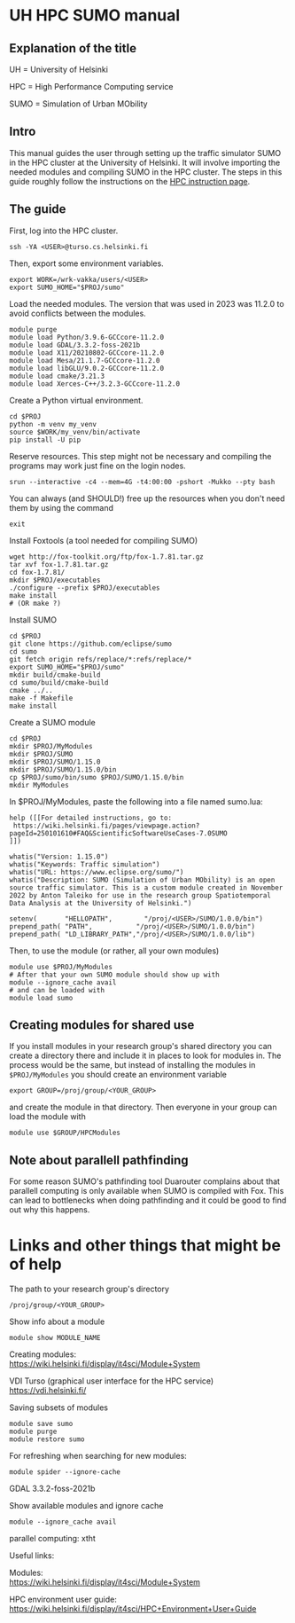 # UH HPC SUMO manual

## Explanation of the title

UH = University of Helsinki

HPC = High Performance Computing service

SUMO = Simulation of Urban MObility

## Intro

This manual guides the user through setting up the traffic simulator SUMO in the HPC cluster at the University of Helsinki. It will involve importing the needed modules and compiling SUMO in the HPC cluster. The steps in this guide roughly follow the instructions on the [HPC instruction page](https://wiki.helsinki.fi/pages/viewpage.action?pageId=250101610#FAQ&ScientificSoftwareUseCases-7.0SUMO).

## The guide

First, log into the HPC cluster.

```
ssh -YA <USER>@turso.cs.helsinki.fi
```

Then, export some environment variables.
```
export WORK=/wrk-vakka/users/<USER>
export SUMO_HOME="$PROJ/sumo"
```

Load the needed modules. The version that was used in 2023 was 11.2.0 to avoid conflicts between the modules.
```
module purge
module load Python/3.9.6-GCCcore-11.2.0
module load GDAL/3.3.2-foss-2021b
module load X11/20210802-GCCcore-11.2.0
module load Mesa/21.1.7-GCCcore-11.2.0
module load libGLU/9.0.2-GCCcore-11.2.0
module load cmake/3.21.3
module load Xerces-C++/3.2.3-GCCcore-11.2.0
```

Create a Python virtual environment.
```
cd $PROJ
python -m venv my_venv
source $WORK/my_venv/bin/activate
pip install -U pip
```

Reserve resources. This step might not be necessary and compiling the programs may work just fine on the login nodes.
```
srun --interactive -c4 --mem=4G -t4:00:00 -pshort -Mukko --pty bash
```
You can always (and SHOULD!) free up the resources when you don't need them by using the command
```
exit
```

Install Foxtools (a tool needed for compiling SUMO)
```
wget http://fox-toolkit.org/ftp/fox-1.7.81.tar.gz
tar xvf fox-1.7.81.tar.gz
cd fox-1.7.81/
mkdir $PROJ/executables
./configure --prefix $PROJ/executables
make install
# (OR make ?)
```

Install SUMO
```
cd $PROJ
git clone https://github.com/eclipse/sumo
cd sumo
git fetch origin refs/replace/*:refs/replace/*
export SUMO_HOME="$PROJ/sumo"
mkdir build/cmake-build
cd sumo/build/cmake-build
cmake ../..
make -f Makefile
make install
```

Create a SUMO module
```
cd $PROJ
mkdir $PROJ/MyModules
mkdir $PROJ/SUMO
mkdir $PROJ/SUMO/1.15.0
mkdir $PROJ/SUMO/1.15.0/bin
cp $PROJ/sumo/bin/sumo $PROJ/SUMO/1.15.0/bin
mkdir MyModules
```


In $PROJ/MyModules, paste the following into a file named sumo.lua:
```
help ([[For detailed instructions, go to:
 https://wiki.helsinki.fi/pages/viewpage.action?pageId=250101610#FAQ&ScientificSoftwareUseCases-7.0SUMO
]])

whatis("Version: 1.15.0")
whatis("Keywords: Traffic simulation")
whatis("URL: https://www.eclipse.org/sumo/")
whatis("Description: SUMO (Simulation of Urban MObility) is an open source traffic simulator. This is a custom module created in November 2022 by Anton Taleiko for use in the research group Spatiotemporal Data Analysis at the University of Helsinki.")

setenv(       "HELLOPATH",        "/proj/<USER>/SUMO/1.0.0/bin")
prepend_path( "PATH",           "/proj/<USER>/SUMO/1.0.0/bin")
prepend_path( "LD_LIBRARY_PATH","/proj/<USER>/SUMO/1.0.0/lib")
```

Then, to use the module (or rather, all your own modules)
```
module use $PROJ/MyModules
# After that your own SUMO module should show up with
module --ignore_cache avail
# and can be loaded with
module load sumo
```

## Creating modules for shared use

If you install modules in your research group's shared directory you can create a directory there and include it in places to look for modules in. The process would be the same, but instead of installing the modules in `$PROJ/MyModules` you should create an environment variable

```
export GROUP=/proj/group/<YOUR_GROUP>
```
and create the module in that directory. Then everyone in your group can load the module with

```
module use $GROUP/HPCModules
```

## Note about parallell pathfinding

For some reason SUMO's pathfinding tool Duarouter complains about that parallell computing is only available when SUMO is compiled with Fox. This can lead to bottlenecks when doing pathfinding and it could be good to find out why this happens.

# Links and other things that might be of help

The path to your research group's directory

`/proj/group/<YOUR_GROUP>`

Show info about a module
```
module show MODULE_NAME
```

Creating modules:\
https://wiki.helsinki.fi/display/it4sci/Module+System

VDI Turso (graphical user interface for the HPC service)\
https://vdi.helsinki.fi/

Saving subsets of modules
```
module save sumo
module purge
module restore sumo
````

For refreshing when searching for new modules:
```
module spider --ignore-cache
```

GDAL 3.3.2-foss-2021b

Show available modules and ignore cache
```
module --ignore_cache avail
```

parallel computing: xtht

Useful links:

Modules:\
https://wiki.helsinki.fi/display/it4sci/Module+System

HPC environment user guide:\
https://wiki.helsinki.fi/display/it4sci/HPC+Environment+User+Guide